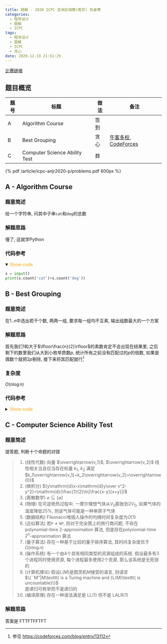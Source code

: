 ```yaml
---
title: 题解 - 2020 ICPC 亚洲区域赛(南京) 热身赛
categories:
  - 程序设计
  - 题解
  - ICPC
tags:
  - 程序设计
  - 题解
  - ICPC
  - 贪心
date: 2020-12-19 21:51:29
---
```

[比赛链接](https://ac.nowcoder.com/acm/contest/10271)

<!-- more -->

## 题目概览

| 题号 | 标题                      | 做法 | 备注                                                                                                                 |
| ---- | ----------------------------- | ---- | -------------------------------------------------------------------------------------------------------------------- |
| A    | Algorithm Course              | 签到 |
| B    | Best Grouping                 | 贪心 | [牛客多校](https://ac.nowcoder.com/acm/contest/5669/H), [CodeForces](https://codeforces.com/problemset/problem/449/C) |
| C    | Computer Science Ability Test | 莽   |

<!-- [官方题解](official_solutions.zip) -->

{% pdf /article/icpc-anjr2020-p/problems.pdf 600px %}

## A - Algorithm Course

### 题意简述

给一个字符串, 问其中子串`cat`和`dog`的总数

### 解题思路

懂了, 这就学Python

### 代码参考

<details open>
<summary><font color='orange'>Show code</font></summary>

```python
s = input()
print(s.count('cat')+s.count('dog'))
```

</details>

## B - Best Grouping

### 题意简述

在$1..n$中选出若干个数, 两两一组, 要求每一组均不互素, 输出组数最大的一个方案

### 解题思路

首先我们$1$和大于$\lfloor\frac{n}{2}\rfloor$的素数肯定不会出现在结果里, 之后剩下的数里我们从大到小枚举质数$p$, 统计所有之前没有匹配过的$p$的倍数, 如果是偶数个就把$2p$剔除, 接下来将其匹配就行[^1]

### 复杂度

$O(n\log n)$

### 代码参考

<details>
<summary><font color='orange'>Show code</font></summary>

```cpp
#include <bits/stdc++.h>
using namespace std;

const int N = 1e5 + 5;

bool vis[N];
int prime[N], cnt_prime;
void init_prime(int n = N - 1) {
    for (int i = 2; i <= n; ++i) {
        if (!vis[i]) prime[++cnt_prime] = i;
        for (int j = 1; j <= cnt_prime && i * prime[j] <= n; ++j) {
            vis[i * prime[j]] = 1;
            if (i % prime[j] == 0) break;
        }
    }
}

using pii = pair<int, int>;
vector<pii> ans;
queue<int> tmp;

int main() {
    init_prime();
    int kase;
    scanf("%d", &kase);
    while (kase--) {
        int n;
        scanf("%d", &n);
        if (n < 4) {
            puts("0");
            continue;
        }
        memset(vis, 0, sizeof(vis[0]) * (n + 1));
        int _ = upper_bound(prime + 1, prime + cnt_prime + 1, n / 2) - prime;
        for (int i = _; i; --i) {
            for (int j = 3; prime[i] * j <= n; ++j)
                if (!vis[prime[i] * j]) {
                    tmp.push(prime[i] * j);
                    vis[prime[i] * j] = 1;
                }
            if (tmp.size() % 2 == 0 && 2 * prime[i] <= n && !vis[2 * prime[i]]) {
                tmp.push(2 * prime[i]);
                vis[2 * prime[i]] = 1;
            }
            if (tmp.size()) tmp.push(prime[i]);
            while (!tmp.empty()) {
                int a = tmp.front();
                tmp.pop();
                ans.push_back(make_pair(a, tmp.front()));
                tmp.pop();
            }
        }
        printf("%d ", ans.size());
        for (auto it = ans.begin(); it != ans.end(); ++it) printf("%d %d%c", it->first, it->second, " \n"[it == ans.end() - 1]);
        ans.clear();
    }
    return 0;
}
```

</details>

## C - Computer Science Ability Test

### 题意简述

提答题, 判断十个命题的对错

> 1. (线性代数) 向量 $\overrightarrow{v_1}$, $\overrightarrow{v_2}$ 线性相关当且仅当存在标量 $k_1$, $k_2$ 满足$k_1\overrightarrow{v_1}+k_2\overrightarrow{v_2}=\overrightarrow{0}$
> 1. (微积分) ${y\mathrm{d}x-x\mathrm{d}y\over x^2-y^2}=\mathrm{d}(\frac{1}{2}\ln|\frac{x-y}{x+y}|)$
> 1. (离散数学) $\varnothing\subseteq\{\varnothing\}$
> 1. (物理) 在可逆绝热过程中, 一摩尔理想气体从$V_0$膨胀到$2V_0$, 如果气体的温度降低$25\%$, 则该气体可能是一种单原子气体
> 1. (数据结构) Fibonacci堆插入操作的均摊时间复杂度为$O(1)$
> 1. (近似算法) 若$\texttt{P}\ne\texttt{NP}$, 则对于完全图上的旅行商问题, 不存在 polynomial-time $2$-approximation 算法, 但是存在polynomial-time $2^n$-approximation 算法
> 1. (量子算法) 存在一种基于比较的量子排序算法, 其时间复杂度优于$\Omega(n\log n)$
> 1. (操作系统) 有一个由4个具有相同类型的资源组成的系统. 假设最多有3个进程同时使用资源, 每个进程最多使用2个资源, 那么该系统是无死锁的
> 1. (计算机理论) 假设$L(M)$是图灵机$M$接受的语言, 则语言  
> $\{``M"|M\texttt{ is a Turing machine and }L(M)\texttt{ is uncountable}\}$  
> 是递归可枚举而不是递归的
> 1. (编译原理) 存在一种语法满足是 LL(1) 但不是 LALR(1)
>
### 解题思路

答案是 FTTFTFFTFT

[^1]: 参见 <https://codeforces.com/blog/entry/13112>
